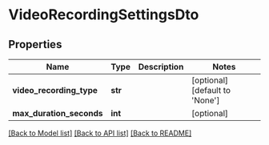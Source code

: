 # VideoRecordingSettingsDto

## Properties
Name | Type | Description | Notes
------------ | ------------- | ------------- | -------------
**video_recording_type** | **str** |  | [optional] [default to 'None']
**max_duration_seconds** | **int** |  | [optional] 

[[Back to Model list]](../README.md#documentation-for-models) [[Back to API list]](../README.md#documentation-for-api-endpoints) [[Back to README]](../README.md)


